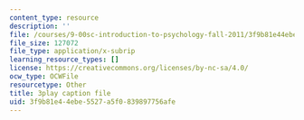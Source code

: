 ```yaml
---
content_type: resource
description: ''
file: /courses/9-00sc-introduction-to-psychology-fall-2011/3f9b81e44ebe5527a5f0839897756afe_Qw4SkvZ03cc.vtt
file_size: 127072
file_type: application/x-subrip
learning_resource_types: []
license: https://creativecommons.org/licenses/by-nc-sa/4.0/
ocw_type: OCWFile
resourcetype: Other
title: 3play caption file
uid: 3f9b81e4-4ebe-5527-a5f0-839897756afe
---
```

